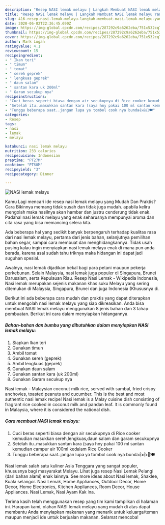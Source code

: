 ```yaml
---
description: "Resep NASI lemak melayu | Langkah Membuat NASI lemak melayu Yang Lezat"
title: "Resep NASI lemak melayu | Langkah Membuat NASI lemak melayu Yang Lezat"
slug: 416-resep-nasi-lemak-melayu-langkah-membuat-nasi-lemak-melayu-yang-lezat
date: 2020-06-02T22:36:45.690Z
image: https://img-global.cpcdn.com/recipes/287292c9a6262eba/751x532cq70/nasi-lemak-melayu-foto-resep-utama.jpg
thumbnail: https://img-global.cpcdn.com/recipes/287292c9a6262eba/751x532cq70/nasi-lemak-melayu-foto-resep-utama.jpg
cover: https://img-global.cpcdn.com/recipes/287292c9a6262eba/751x532cq70/nasi-lemak-melayu-foto-resep-utama.jpg
author: Mark Logan
ratingvalue: 4.1
reviewcount: 15
recipeingredient:
- " Ikan teri"
- " timun"
- " tomat"
- " sereh geprek"
- " lengkuas geprek"
- " daun salam"
- " santan kara uk 200ml"
- " Garam secukup nya"
recipeinstructions:
- "Cuci beras seperti biasa dengan air secukupnya di Rice cooker kemudian masukkan sereh,lengkuas,daun salam dan garam secukupnya"
- "Setelah itu..masukkan santan kara (saya hny pakai 100 ml santan kemudian campur air 100ml kedalam Rice Cooker"
- "Tunggu beberapa saat..jangan lupa ya tombol cook nya bunda👍👍🍚🍽"
categories:
- Resep
tags:
- nasi
- lemak
- melayu

katakunci: nasi lemak melayu 
nutrition: 233 calories
recipecuisine: Indonesian
preptime: "PT27M"
cooktime: "PT60M"
recipeyield: "3"
recipecategory: Dinner

---
```



![NASI lemak melayu](https://img-global.cpcdn.com/recipes/287292c9a6262eba/751x532cq70/nasi-lemak-melayu-foto-resep-utama.jpg)

Kamu Lagi mencari ide resep nasi lemak melayu yang Mudah Dan Praktis? Cara Bikinnya memang tidak susah dan tidak juga mudah. apabila keliru mengolah maka hasilnya akan hambar dan justru cenderung tidak enak. Padahal nasi lemak melayu yang enak seharusnya mempunyai aroma dan cita rasa yang bisa memancing selera kita.

Ada beberapa hal yang sedikit banyak berpengaruh terhadap kualitas rasa dari nasi lemak melayu, pertama dari jenis bahan, selanjutnya pemilihan bahan segar, sampai cara membuat dan menghidangkannya. Tidak usah pusing kalau ingin menyiapkan nasi lemak melayu enak di mana pun anda berada, karena asal sudah tahu triknya maka hidangan ini dapat jadi suguhan spesial.

Awalnya, nasi lemak dijadikan bekal bagi para petani maupun pekerja perkebunan. Selain Malaysia, nasi lemak juga populer di Singapura, Brunei Darusalam, serta Kepulauan Riau. Resep Nasi Lemak - Wikipedia Indonesia, Nasi lemak merupakan sejenis makanan khas suku Melayu yang sering ditemukan di Malaysia, Singapura, Brunei dan juga Indonesia (Khususnya di.


Berikut ini ada beberapa cara mudah dan praktis yang dapat diterapkan untuk mengolah nasi lemak melayu yang siap dikreasikan. Anda bisa membuat NASI lemak melayu menggunakan 8 jenis bahan dan 3 tahap pembuatan. Berikut ini cara dalam menyiapkan hidangannya.

<!--inarticleads1-->

##### Bahan-bahan dan bumbu yang dibutuhkan dalam menyiapkan NASI lemak melayu:

1. Siapkan  Ikan teri
1. Gunakan  timun
1. Ambil  tomat
1. Gunakan  sereh (geprek)
1. Ambil  lengkuas (geprek)
1. Gunakan  daun salam
1. Gunakan  santan kara (uk 200ml)
1. Gunakan  Garam secukup nya


Nasi lemak - Malaysian coconut milk rice, served with sambal, fried crispy anchovies, toasted peanuts and cucumber. This is the best and most authentic nasi lemak recipe! Nasi lemak is a Malay cuisine dish consisting of fragrant rice cooked in coconut milk and pandan leaf. It is commonly found in Malaysia, where it is considered the national dish. 

<!--inarticleads2-->

##### Cara membuat NASI lemak melayu:

1. Cuci beras seperti biasa dengan air secukupnya di Rice cooker kemudian masukkan sereh,lengkuas,daun salam dan garam secukupnya
1. Setelah itu..masukkan santan kara (saya hny pakai 100 ml santan kemudian campur air 100ml kedalam Rice Cooker
1. Tunggu beberapa saat..jangan lupa ya tombol cook nya bunda👍👍🍚🍽


Nasi lemak salah satu kuliner Asia Tenggara yang sangat populer, khususnya bagi masyarakat Melayu. Lihat juga resep Nasi Lemak Pelangi (dari bahan alami) enak lainnya. See more ideas about Nasi lemak, Shaklee, Kuala selangor. Nasi Lemak, Home Appliances, Outdoor Decor, Home Decor, Home Electronics, Kitchen Appliances, Room Decor, House Appliances. Nasi Lemak, Nasi Ayam Kak Ina. 

Terima kasih telah menggunakan resep yang tim kami tampilkan di halaman ini. Harapan kami, olahan NASI lemak melayu yang mudah di atas dapat membantu Anda menyiapkan makanan yang menarik untuk keluarga/teman maupun menjadi ide untuk berjualan makanan. Selamat mencoba!
